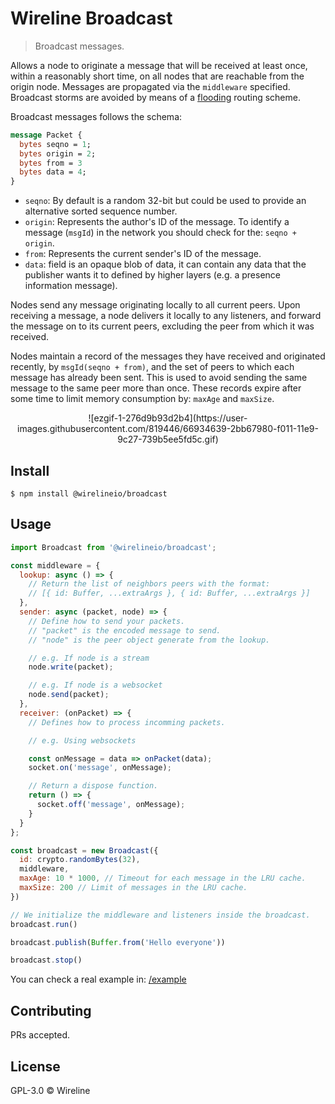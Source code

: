 # Wireline Broadcast
> Broadcast messages.

Allows a node to originate a message that will be received at least once, within a
reasonably short time, on all nodes that are reachable from the origin node. Messages are
propagated via the `middleware` specified. Broadcast storms are
avoided by means of a [flooding](https://en.wikipedia.org/wiki/Flooding_(computer_networking)) routing scheme.

Broadcast messages follows the schema:

```proto
message Packet {
  bytes seqno = 1;
  bytes origin = 2;
  bytes from = 3
  bytes data = 4;
}
```

- `seqno`: By default is a random 32-bit but could be used to provide an alternative sorted sequence number.
- `origin`: Represents the author's ID of the message. To identify a message (`msgId`) in the network you should check for the: `seqno + origin`.
- `from`: Represents the current sender's ID of the message.
- `data`: field is an opaque blob of data, it can contain any data that the publisher wants
it to defined by higher layers (e.g. a presence information message).

Nodes send any message originating locally to all current peers. Upon receiving a message, a
node delivers it locally to any listeners, and forward the message on to its current
peers, excluding the peer from which it was received.

Nodes maintain a record of the messages they have received and originated
recently, by `msgId(seqno + from)`, and the set of peers to which each message has already
been sent. This is used to avoid sending the same message to the same peer
more than once. These records expire after some time to limit memory consumption by: `maxAge` and `maxSize`.

<p align="center">
  ![ezgif-1-276d9b93d2b4](https://user-images.githubusercontent.com/819446/66934639-2bb67980-f011-11e9-9c27-739b5ee5fd5c.gif)
</p>

## Install

```
$ npm install @wirelineio/broadcast
```

## Usage

```javascript
import Broadcast from '@wirelineio/broadcast';

const middleware = {
  lookup: async () => {
    // Return the list of neighbors peers with the format:
    // [{ id: Buffer, ...extraArgs }, { id: Buffer, ...extraArgs }]
  },
  sender: async (packet, node) => {
    // Define how to send your packets.
    // "packet" is the encoded message to send.
    // "node" is the peer object generate from the lookup.

    // e.g. If node is a stream
    node.write(packet);

    // e.g. If node is a websocket
    node.send(packet);
  },
  receiver: (onPacket) => {
    // Defines how to process incomming packets.

    // e.g. Using websockets

    const onMessage = data => onPacket(data);
    socket.on('message', onMessage);

    // Return a dispose function.
    return () => {
      socket.off('message', onMessage);
    }
  }
};

const broadcast = new Broadcast({
  id: crypto.randomBytes(32),
  middleware,
  maxAge: 10 * 1000, // Timeout for each message in the LRU cache.
  maxSize: 200 // Limit of messages in the LRU cache.
})

// We initialize the middleware and listeners inside the broadcast.
broadcast.run()

broadcast.publish(Buffer.from('Hello everyone'))

broadcast.stop()
```

You can check a real example in: [/example](/example)

## Contributing

PRs accepted.

## License

GPL-3.0 © Wireline

